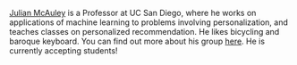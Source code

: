 [Julian McAuley](https://cseweb.ucsd.edu/~jmcauley/) is a Professor at UC San Diego, where he works on applications of machine learning to problems involving personalization, and teaches classes on personalized recommendation. He likes bicycling and baroque keyboard. You can find out more about his group [here](). He is currently accepting students!